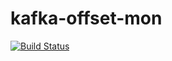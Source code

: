 # kafka-offset-mon

[![Build Status](https://travis-ci.org/crask/kafka-offset-mon.svg?branch=master)](https://travis-ci.org/crask/kafka-offset-mon)

